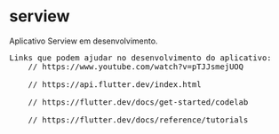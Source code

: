 # serview
Aplicativo Serview em desenvolvimento.
<Pre>
Links que podem ajudar no desenvolvimento do aplicativo:
    // https://www.youtube.com/watch?v=pTJJsmejUOQ
    
    // https://api.flutter.dev/index.html
    
    // https://flutter.dev/docs/get-started/codelab
    
    // https://flutter.dev/docs/reference/tutorials
</pre>
